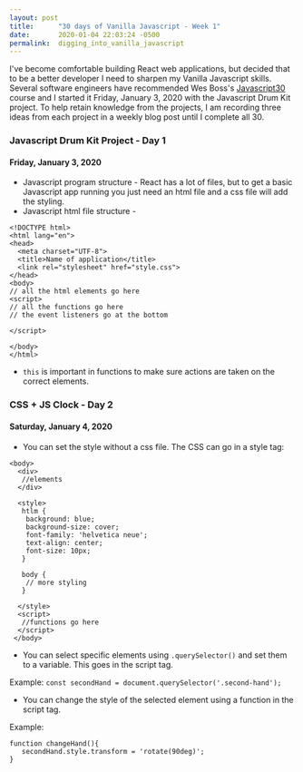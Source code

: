```yaml
---
layout: post
title:      "30 days of Vanilla Javascript - Week 1"
date:       2020-01-04 22:03:24 -0500
permalink:  digging_into_vanilla_javascript
---
```



I've become comfortable building React web applications, but decided that to be a better developer I need to sharpen my Vanilla Javascript skills. Several software engineers have recommended Wes Boss's [Javascript30 ](https://javascript30.com/)course and I started it Friday, January 3, 2020 with the Javascript Drum Kit project. To help retain knowledge from the projects, I am recording three ideas from each project in a weekly blog post until I complete all 30. 

### Javascript Drum Kit Project - Day 1
#### Friday, January 3, 2020
* Javascript program structure - React has a lot of files, but to get a basic Javascript app running you just need an html file and a css file will add the styling.
* Javascript html file structure - 

```
<!DOCTYPE html>
<html lang="en">
<head>
  <meta charset="UTF-8">
  <title>Name of application</title>
  <link rel="stylesheet" href="style.css">
</head>
<body>
// all the html elements go here
<script>
// all the functions go here
// the event listeners go at the bottom

</script>

</body>
</html>

```

* `this` is important in functions to make sure actions are taken on the correct elements.

### CSS + JS Clock - Day 2
#### Saturday, January 4, 2020

* You can set the style without a css file.  The CSS can go in a style tag:

```
<body>
  <div>
   //elements
  </div>

  <style>
   htlm {
    background: blue;
    background-size: cover;
    font-family: 'helvetica neue';
    text-align: center;
    font-size: 10px;
   }

   body {
    // more styling
   }

  </style>
  <script>
   //functions go here
  </script>
 </body>
```

* You can select specific elements using `.querySelector()` and set them to a variable. This goes in the script tag. 

Example: `const secondHand = document.querySelector('.second-hand');`

* You can change the style of the selected element using a function in the script tag.

Example: 

```
function changeHand(){
   secondHand.style.transform = 'rotate(90deg)';
}
```
